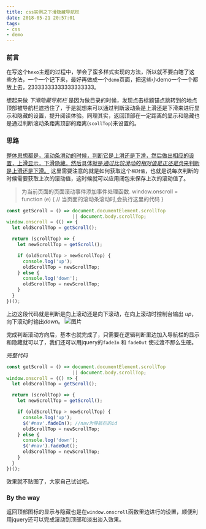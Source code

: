 ```yaml
---
title: css实例之下滑隐藏导航栏
date: 2018-05-21 20:57:01
tags:
- css
- demo
---
```


### 前言

在写这个`hexo`主题的过程中，学会了蛮多样式实现的方法，所以就不要白瞎了这些方法，一个一个记下来，最好再做成一个`demo`页面，把这些小demo一个一个都放上去，23333333333333333333。

想起来做 *下滑隐藏导航栏* 是因为做目录的时候，发现点击标题锚点跳转到的地点顶部被导航栏遮挡住了，于是就想来可以通过判断滚动条是上滑还是下滑来进行显示和隐藏的设置，提升阅读体验。<!-- more -->同理其实，返回顶部在一定距离的显示和隐藏也是通过判断滚动条距离顶部的距离(`scollTop`)来设置的。

### 思路

<u>整体思想都是，滚动条滑动的时候，判断它是上滑还是下滑，然后做出相应的设置，上滑显示，下滑隐藏。然后具体就是*通过比较滑动的相对值是正还是负*来判断是上滑还是下滑。</u>
这里需要注意的就是如何获取这个`相对值`，也就是说每次判断的时候需要获取上次的滚动值，这时候就可以应用闭包来保存上次的滚动值了。


 >为当前页面的页面滚动事件添加事件处理函数.
 >window.onscroll = function (e) { 
 // 当页面的滚动条滚动时,会执行这里的代码
}

```js
const getScroll = () => document.documentElement.scrollTop 
                        || document.body.scrollTop;
window.onscroll = (() => {
  let oldScrollTop = getScroll();

  return (scrollTop) => {
    let newScrollTop = getScroll();

    if (oldScrollTop > newScrollTop) {
      console.log('up');
      oldScrollTop = newScrollTop;
    } else {
      console.log('down');
      oldScrollTop = newScrollTop;
    }
  }
})();
```
上边这段代码就是判断是向上滚动还是向下滚动，在向上滚动时控制台输出 *up*，向下滚动时输出*down*。
![图片](https://ws2.sinaimg.cn/large/006tNc79ly1frk3p1xd5rg30do09wb2a.gif)

完成判断滚动方向后，基本也就完成了，只需要在逻辑判断里边加入导航栏的显示和隐藏就可以了，我们还可以用jquery的`fadeIn` 和 `fadeOut` 使过渡不那么生硬。

*完整代码*

```js
const getScroll = () => document.documentElement.scrollTop 
                        || document.body.scrollTop;
window.onscroll = (() => {
  let oldScrollTop = getScroll();

  return (scrollTop) => {
    let newScrollTop = getScroll();

    if (oldScrollTop > newScrollTop) {
      console.log('up');
      $('#nav'.fadeIn(); //nav为导航栏的id
      oldScrollTop = newScrollTop;
    } else {
      console.log('down');
      $('#nav').fadeOut();
      oldScrollTop = newScrollTop;
    }
  }
})();
```

效果就不贴图了，大家自己试试吧。

### By the way

返回顶部图标的显示与隐藏也是在`window.onscroll`函数里边进行的设置，顺便利用jquery还可以完成滚动到顶部和淡出淡入效果。